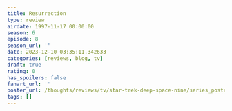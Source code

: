 ```yaml
---
title: Resurrection
type: review
airdate: 1997-11-17 00:00:00
season: 6
episode: 8
season_url: ''
date: 2023-12-10 03:35:11.342633
categories: [reviews, blog, tv]
draft: true
rating: 0
has_spoilers: false
fanart_url: ''
poster_url: /thoughts/reviews/tv/star-trek-deep-space-nine/series_poster.jpg
tags: []
---
```


